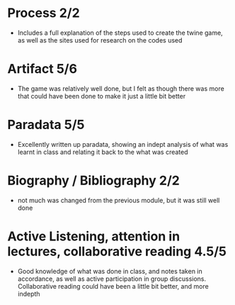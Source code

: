 # Process 2/2
- Includes a full explanation of the steps used to create the twine game, as well as the sites used for research on the codes used
# Artifact 5/6
- The game was relatively well done, but I felt as though there was more that could have been done to make it just a little bit better 
# Paradata 5/5
- Excellently written up paradata, showing an indept analysis of what was learnt in class and relating it back to the what was created
# Biography / Bibliography 2/2
- not much was changed from the previous module, but it was still well done
# Active Listening, attention in lectures, collaborative reading 4.5/5
- Good knowledge of what was done in class, and notes taken in accordance, as well as active participation in group discussions. Collaborative reading could have been a little bit better, and more indepth
